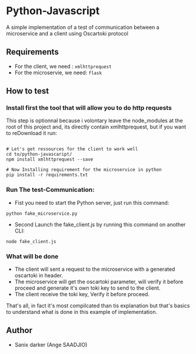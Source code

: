 # Python-Javascript

A simple implementation of a test of communication between a microservice and a client using Oscartoki protocol

## Requirements

- For the client, we need : `xmlhttprequest`
- For the microservie, we need: `flask`

## How to test

### Install first the tool that will allow you to do http requests

This step is optionnal because i volontary leave the node_modules at the root of this project and,
its directly contain xmlhttprequest, but if you want to reDownload it run:

```shell

# Let's get ressources for the client to work well
cd to/python-javascaript/
npm install xmlhttprequest --save

# Now Installing requirement for the microservice in python
pip install -r requirements.txt
```

### Run The test-Communication:

- Fist you need to start the Python server, just run this command:
```shell
python fake_microservice.py
```

- Second Launch the fake_client.js by running this command on another CLI:
```shell
node fake_client.js
```

### What will be done

- The client will sent a request to the microservice with a generated oscartoki in header.
- The microservice will get the oscartoki parameter, will verify it before proceed and generate it's own toki key to send to the client.
- The client receive the toki key, Verify it before proceed.

That's all, in fact it's most compilcated than tis explanation but that's basics to understand what is done in this example of implementation.

## Author

- Sanix darker (Ange SAADJIO)